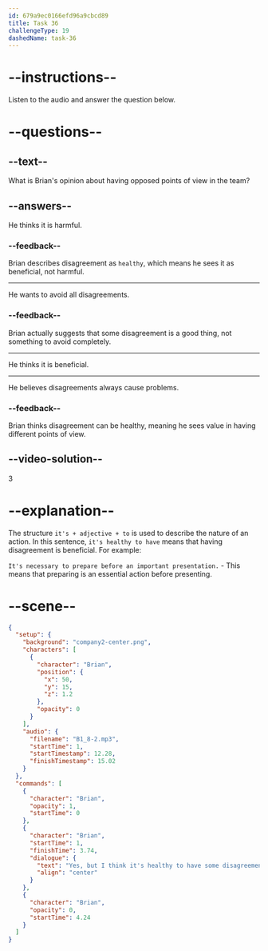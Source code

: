 ```yaml
---
id: 679a9ec0166efd96a9cbcd89
title: Task 36
challengeType: 19
dashedName: task-36
---
```


<!-- (Audio) Brian: Yes, but I think it's healthy to have some disagreement. -->

# --instructions--

Listen to the audio and answer the question below.

# --questions--

## --text--

What is Brian's opinion about having opposed points of view in the team?

## --answers--

He thinks it is harmful.

### --feedback--

Brian describes disagreement as `healthy`, which means he sees it as beneficial, not harmful.

---

He wants to avoid all disagreements.

### --feedback--

Brian actually suggests that some disagreement is a good thing, not something to avoid completely.

---

He thinks it is beneficial.

---

He believes disagreements always cause problems.

### --feedback--

Brian thinks disagreement can be healthy, meaning he sees value in having different points of view.

## --video-solution--

3

# --explanation--

The structure `it's + adjective + to` is used to describe the nature of an action. In this sentence, `it's healthy to have` means that having disagreement is beneficial. For example:

`It's necessary to prepare before an important presentation.` - This means that preparing is an essential action before presenting.

# --scene--

```json
{
  "setup": {
    "background": "company2-center.png",
    "characters": [
      {
        "character": "Brian",
        "position": {
          "x": 50,
          "y": 15,
          "z": 1.2
        },
        "opacity": 0
      }
    ],
    "audio": {
      "filename": "B1_8-2.mp3",
      "startTime": 1,
      "startTimestamp": 12.28,
      "finishTimestamp": 15.02
    }
  },
  "commands": [
    {
      "character": "Brian",
      "opacity": 1,
      "startTime": 0
    },
    {
      "character": "Brian",
      "startTime": 1,
      "finishTime": 3.74,
      "dialogue": {
        "text": "Yes, but I think it's healthy to have some disagreement.",
        "align": "center"
      }
    },
    {
      "character": "Brian",
      "opacity": 0,
      "startTime": 4.24
    }
  ]
}
```
